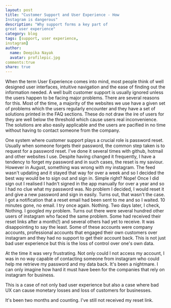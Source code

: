 ```yaml
--- 
layout: post 
title: "Customer Support and User Experience - How
Instagram is dangerous" 
description: "Why support forms a key part of
great user experience" 
category: blog 
tags: [support, user experience,
instagram] 
author:
  name: Deepika Nayak 
  avatar: profilepic.jpg 
comments:true 
share: true
---
```


When the term User Experience comes into mind, most people think of well
designed user interfaces, intuitive navigation and the ease of finding
out the information needed. A well built customer support is usually
ignored unless the users happen to be facing major problems. There are
several reasons for this. Most of the time, a majority of the websites
we use have a given set of problems which the users regularly encounter
and they have a set of solutions printed in the FAQ sections. These do
not draw the ire of users for they are well below the threshold which
cause users real inconvenience. The solutions are also easily applicable
and the users are pacified in no time without having to contact someone
from the company.

One system where customer support plays a crucial role is password
reset. Usually when someone forgets their password, the common step
taken is to request for a password reset. I've done it several times
with github, hotmail and other websites I use. Despite having changed it
frequently, I have a tendency to forget my password and in such cases,
the reset is my saviour. However in August, something was wrong with my
instagram. The feed wasn't updating and it stayed that way for over a
week and so I decided the best way would be to sign out and sign in.
Simple right? Nope! Once I did sign out I realised I hadn't signed in
the app manually for over a year and so I had no clue what my password
was. No problem I decided, I would reset it and give a new password and
sign in easily. Turns out, that wasn't the case. I got a notification
that a reset email had been sent to me and so I waited. 10 minutes gone,
no email. I try once again. Nothing. Two days later, I check, Nothing. I
googled my problem. Turns out there were several hundred other users of
instagram who faced the same problem. Some had received their reset
links after a month(!) and several others had yet to receive. It was
disappointing to say the least. Some of these accounts were company
accounts, professional accounts that engaged their own customers over
instagram and they had no support to get their account back. This is not
just bad user experience but this is the loss of control over one's own
data.

At the time it was very frustrating. Not only could I not access my
account, I was in no way capable of contacting someone from instagram
who could help me retrieve my password and my data back. It's been a
nightmare. I can only imagine how hard it must have been for the
companies that rely on instagram for business.

This is a case of not only bad user experience but also a case where bad
UX can cause monetary losses and loss of customers for businesses.

It's been two months and counting. I've still not received my reset
link. 